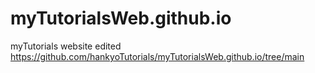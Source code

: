 # myTutorialsWeb.github.io
myTutorials website edited
https://github.com/hankyoTutorials/myTutorialsWeb.github.io/tree/main
